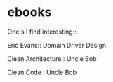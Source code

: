 # ebooks

One's I find interesting::

Eric Evans:: Domain Driver Design


Clean Architecture : Uncle Bob


Clean Code : Uncle Bob
